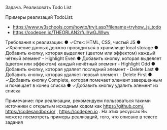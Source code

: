 Задача. Реализовать Todo List

Примеры реализаций TodoList:
- https://www.w3schools.com/howto/tryit.asp?filename=tryhow_js_todo
- https://codepen.io/THEORLAN2/full/wGJWwv

Требования к реализации:
● ✓Стек: HTML, CSS, чистый JS
● ✓Хранение данных должно проводиться в хранилище local
storage
● Добавить кнопку, которая выделяет (цветом или эффектом)
каждый чётный элемент - Highlight Even
● Добавить кнопку, которая выделяет (цветом или эффектом)
каждый нечётный элемент - Highlight Odd
● Добавить кнопку, которая удаляет последний элемент - Delete Last 
● Добавить кнопку, которая удаляет первый элемент - Delete First
● ✓Добавить кнопку Complete, которая помечает элемент
завершенным и помещает в конец списка
● ✓Добавить кнопку удалить элемент из списка

Примечание: при реализации, рекомендуем пользоваться такими
источники с открытым исходным кодом как https://github.com/,
https://codesandbox.io/ , https://codepen.io . На этих ресурсах Вы
можете посмотреть примеры реализаций, того, что описано в
тексте задания